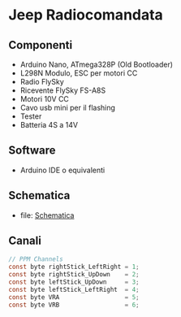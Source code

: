 # Jeep Radiocomandata
## Componenti
- Arduino Nano, ATmega328P (Old Bootloader)
- L298N Modulo, ESC per motori CC
- Radio FlySky
- Ricevente FlySky FS-A8S
- Motori 10V CC
- Cavo usb mini per il flashing
- Tester
- Batteria 4S a 14V

## Software 
- Arduino IDE o equivalenti

## Schematica
- file: [Schematica](./Schematica.jpeg)

## Canali
```c
// PPM Channels
const byte rightStick_LeftRight = 1;
const byte rightStick_UpDown    = 2;
const byte leftStick_UpDown     = 3;
const byte leftStick_LeftRight  = 4;
const byte VRA                  = 5;
const byte VRB                  = 6;
```
